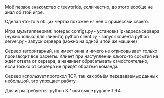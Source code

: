 Моё первое знакомство с teeworlds, если честно, до этого вообще не знал об этой игре.

Сделал что-то в общих чертах похожее на неё с примесями своего.

Игра мультиплеерная: 
	notepad configs.py - установка ip-адреса сервера (нужно только для клиента)
	python client.py - запуск клиента
	python server.py - запуск сервера (можно на одной и той же машине)


Сервер авторитарный, не имеет окна и ничего не отрисовывает, только производит все расчёты.
Клиент при наступлении какого-то события не ждёт ответа от сервера, а начинает обрабатывать самостоятельно, если только от сервера не придёт обратная команда.

Сервер использует протокол TCP, так как объём передаваемых данных небольшой, это упрощает работу.

Для игры требуется:
python 3.7 или выше
pygame 1.9.4